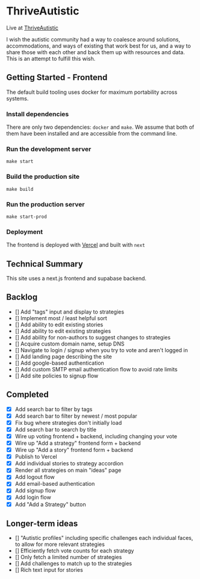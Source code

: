 # ThriveAutistic
Live at [ThriveAutistic](https://thriveautistic.vercel.app/strategies)

I wish the autistic community had a way to coalesce around solutions, accommodations, and ways of existing that work best for us, and a way to share those with each other and back them up with resources and data. This is an attempt to fulfill this wish.

## Getting Started - Frontend
The default build tooling uses docker for maximum portability across systems.

### Install dependencies
There are only two dependencies: `docker` and `make`. We assume that both of them have been installed and are accessible from the command line.

### Run the development server
```
make start
```

### Build the production site
```
make build
```

### Run the production server
```
make start-prod
```

### Deployment
The frontend is deployed with [Vercel](https://vercel.com/edmundsj/thriveautistic) and built with `next`

## Technical Summary
This site uses a next.js frontend and supabase backend.

## Backlog
- [] Add "tags" input and display to strategies
- [] Implement most / least helpful sort
- [] Add ability to edit existing stories
- [] Add ability to edit existing strategies
- [] Add ability for non-authors to suggest changes to strategies
- [] Acquire custom domain name, setup DNS
- [] Navigate to login / signup when you try to vote and aren't logged in
- [] Add landing page describing the site
- [] Add google-based authentication
- [] Add custom SMTP email authentication flow to avoid rate limits
- [] Add site policies to signup flow

## Completed
- [x] Add search bar to filter by tags
- [x] Add search bar to filter by newest / most popular
- [x] Fix bug where strategies don't initially load
- [x] Add search bar to search by title
- [x] Wire up voting frontend + backend, including changing your vote
- [x] Wire up "Add a strategy" frontend form + backend
- [x] Wire up "Add a story" frontend form + backend
- [x] Publish to Vercel
- [x] Add individual stories to strategy accordion
- [x] Render all strategies on main "ideas" page
- [x] Add logout flow
- [x] Add email-based authentication
- [x] Add signup flow
- [x] Add login flow
- [x] Add "Add a Strategy" button

## Longer-term ideas
- [] "Autistic profiles" including specific challenges each individual faces, to allow for more relevant strategies
- [] Efficiently fetch vote counts for each strategy
- [] Only fetch a limited number of strategies
- [] Add challenges to match up to the strategies
- [] Rich text input for stories
